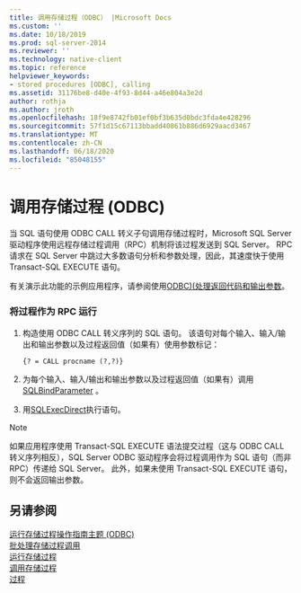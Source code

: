 ```yaml
---
title: 调用存储过程（ODBC） |Microsoft Docs
ms.custom: ''
ms.date: 10/18/2019
ms.prod: sql-server-2014
ms.reviewer: ''
ms.technology: native-client
ms.topic: reference
helpviewer_keywords:
- stored procedures [ODBC], calling
ms.assetid: 31176be8-d40e-4f93-8d44-a46e804a3e2d
author: rothja
ms.author: jroth
ms.openlocfilehash: 18f9e8742fb01ef0bf3b635d0bdc3fda4e428296
ms.sourcegitcommit: 57f1d15c67113bbadd40861b886d6929aacd3467
ms.translationtype: MT
ms.contentlocale: zh-CN
ms.lasthandoff: 06/18/2020
ms.locfileid: "85048155"
---
```

# <a name="call-stored-procedures-odbc"></a>调用存储过程 (ODBC)
  当 SQL 语句使用 ODBC CALL 转义子句调用存储过程时，Microsoft SQL Server 驱动程序使用远程存储过程调用（RPC）机制将该过程发送到 SQL Server。 RPC 请求在 SQL Server 中跳过大多数语句分析和参数处理，因此，其速度快于使用 Transact-SQL EXECUTE 语句。  
  
 有关演示此功能的示例应用程序，请参阅使用[ODBC&#41;&#40;处理返回代码和输出参数](running-stored-procedures-process-return-codes-and-output-parameters.md)。  
  
### <a name="to-run-a-procedure-as-an-rpc"></a>将过程作为 RPC 运行  
  
1.  构造使用 ODBC CALL 转义序列的 SQL 语句。 该语句对每个输入、输入/输出和输出参数以及过程返回值（如果有）使用参数标记：  
  
    ```  
    {? = CALL procname (?,?)}  
    ```  
  
2.  为每个输入、输入/输出和输出参数以及过程返回值（如果有）调用[SQLBindParameter](../native-client-odbc-api/sqlbindparameter.md) 。  
  
3.  用[SQLExecDirect](https://go.microsoft.com/fwlink/?LinkId=58399)执行语句。  
  
> [!NOTE]  
>  如果应用程序使用 Transact-SQL EXECUTE 语法提交过程（这与 ODBC CALL 转义序列相反），SQL Server ODBC 驱动程序会将过程调用作为 SQL 语句（而非 RPC）传递给 SQL Server。 此外，如果未使用 Transact-SQL EXECUTE 语句，则不会返回输出参数。  
  
## <a name="see-also"></a>另请参阅  
 [运行存储过程操作指南主题 &#40;ODBC&#41;](../../database-engine/dev-guide/running-stored-procedures-how-to-topics-odbc.md)   
 [批处理存储过程调用](../native-client-odbc-stored-procedures/batching-stored-procedure-calls.md)   
 [运行存储过程](../native-client-odbc-stored-procedures/running-stored-procedures.md)   
 [调用存储过程](../native-client-odbc-stored-procedures/calling-a-stored-procedure.md)   
 [过程](../native-client-odbc-queries/executing-statements/procedures.md)  
  
  
